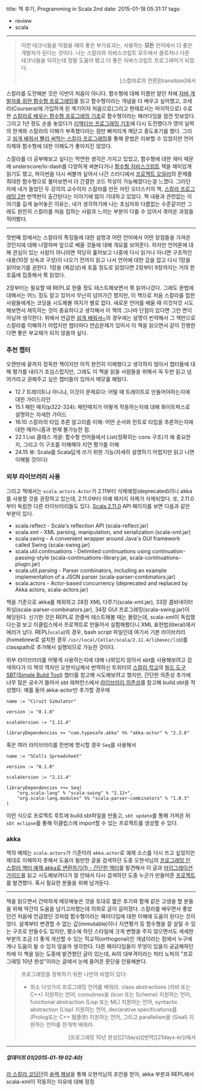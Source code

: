 title: 책 후기, Programming in Scala 2nd
date: 2015-01-18 05:31:17
tags: 
- review
- scala
---

> 이런 테크닉들을 익혔을 때의 좋은 부가효과는, 사용하는 **모든** 언어에서 더 좋은 개발자가 된다는 것이다. 나는 스칼라와 자바스크립트 모두에서 클로저나 다른 테크닉들을 익히는데 정말 도움이 됐고 더 좋은 자바스크립트 프로그래머가 되었다.
> 
> <p class="right">[스칼라로의 전환][transition]에서</p>

스칼라를 도전해본 것은 이번이 처음이 아니다. 함수형에 대해 이름만 알던 차에 [자바 개발자를 위한 함수형 프로그래밍][func-java]를 읽고 함수형이라는 개념을 더 배우고 싶어했고, 코세라(Coursera)에 가입하게 된 계기이자 처음으로(그리고 현재로서는 마지막으로) 수료한 [스칼라로 배우는 함수형 프로그래밍 기초][progfun]로 함수형이라는 패러다임을 잠깐 맛보았다. 그리고 1년 정도 손을 놓았다가 [리액티브 프로그래밍 기초][reactive]에 다시 도전했다가 영어 실력의 한계와 스칼라의 이해가 부족했다라는 점만 뼈저리게 깨닫고 중도포기를 했다. 그리고 [쉽게 배워서 빨리 써먹는 스칼라 프로그래밍][impatient]를 통해 문법은 리뷰할 수 있었지만 언어 자체와 함수형에 대한 이해도가 좋아지진 않았다. 

스칼라를 더 공부해보고 싶다는 막연한 생각은 가지고 있었고, 함수형에 대한 재미 때문에 underscore/lo-dash를 다양하게 써본다거나 [함수형 자바스크립트][func-js] 책을 재미있게 읽기도 했고, 파이썬을 다시 써볼까 싶어서 나간 스터디에서 [프로젝트 오일러][euler]의 문제를 최대한 함수형으로 풀어보면서 더 간결한 코드 작성이 가능해졌다는걸 느꼈다. 그러던 차에 내가 들었던 두 강의의 교수이자 스칼라를 만든 마틴 오더스키의 책, [스칼라 프로그래밍 2판][pis] 번역판이 출간된다는 이야기에 많이 기대하고 있었다. 책 내용과 관련없는 이야기를 길게 늘어놓은 이유는, 내가 생각하기에 나는 초심자와 다름없는 수준같지만 그래도 완전히 스칼라를 처음 접하는 사람과 느끼는 부분이 다를 수 있어서 겪어온 과정을 적어봤다.

---

첫번째 장에서는 스칼라의 특징들에 대한 설명과 어떤 언어에서 어떤 장점들을 가져온 것인지에 대해 나열하며 앞으로 배울 것들에 대해 개요를 보여준다. 하지만 언어론에 대해 관심이 있는 사람이 아니라면 적당히 훑어보고 나중에 다시 읽거나 아니면 구조적인 내용(10장 상속과 구성)이 나오기 전까지 읽고 나서 언어에 대한 감을 잡고 다시 1장을 읽어보기를 권한다. 1장을 (체감상)세 호흡 정도로 읽었다면 2장부터 9장까지는 거의 한 호흡에 집중해서 쭉 읽었다.

2장부터는 필요할 때 REPL로 한줄 정도 테스트해보면서 쭉 읽어나갔다. 그래도 문법에 대해서는 어느 정도 알고 있어서 무난히 넘어가긴 했지만, 이 책으로 처음 스칼라를 접한 사람들에게는 코딩을 시도해볼 여지가 별로 없다. 새로운 언어를 배울 때 이것저것 시도해보면서 체득하는 것이 중요하다고 생각해서 이 책의 그나마 단점이 있다면 그런 면이 아닐까 생각한다. 위에서 언급한 [쉽게 배워서~][impatient]의 경우에는 설명이 빈약해서 그 책만으로 스칼라를 이해하기 어렵지만 챕터마다 연습문제가 있어서 이 책을 읽으면서 같이 진행한다면 좋은 부교재가 되지 않을까 싶다.


### 추천 챕터

오랜만에 끝까지 정독한 책이지만 아직 완전히 이해했다고 생각하지 않아서 챕터들에 대해 평가를 내리기 조심스럽지만, 그래도 이 책을 읽을 사람들을 위해서 꼭 두번 읽고 넘어가라고 권해주고 싶은 챕터들이 있어서 메모를 해뒀다.

- 12.7 트레이트냐 아니냐, 이것이 문제로다: 어떨 때 트레이트로 만들어야하는지에 대한 가이드라인
- 15.1 패턴 매치(p322-324): 패턴매치가 어떻게 작동하는지에 대해 화이트박스로 설명하는 자세한 가이드
- 16.10 스칼라의 타입 추론 알고리즘 이해: 어떤 순서와 힌트로 타입을 추론하는지에 대한 매카니즘과 현재 불가능한 점.
- 22.1 List 클래스 개괄: 함수형 언어들에서 List(정확히는 cons 구조)가 왜 중요한지, 그리고 이 구조를 이해해야 지연 평가를 이해
- 24.15 뷰: Scala를 Scala답게 쓰기 위한 기능(자세히 설명하기 어렵지만 읽고 나면 이해될 것이다)


### 외부 라이브러리 사용

그리고 책에서는 `scala.actors.Actor`가 2.11부터 삭제예정(deprecated)이니 akka를 사용할 것을 권장하고 있는데, 2.11.0부터 아예 패키지 자체가 삭제되었다. 또, 2.11.0부터 독립한 다른 라이브러리들도 있다. [Scala 2.11.0][2.11.0] API 페이지를 보면 다음과 같은 부분이 있다.

- scala.reflect - Scala's reflection API (scala-reflect.jar)
- scala.xml - XML parsing, manipulation, and serialization (scala-xml.jar)
- scala.swing - A convenient wrapper around Java's GUI framework called Swing (scala-swing.jar)
- scala.util.continuations - Delimited continuations using continuation-passing-style (scala-continuations-library.jar, scala-continuations-plugin.jar)
- scala.util.parsing - Parser combinators, including an example implementation of a JSON parser (scala-parser-combinators.jar)
- scala.actors - Actor-based concurrency (deprecated and replaced by Akka actors, scala-actors.jar)

책을 기준으로 akka를 제외하고 28장 XML 다루기(scala-xml.jar), 33장 콤비네이터 파싱(scala-parser-combinators.jar), 34장 GUI 프로그래밍(scala-swing.jar)이 해당된다. 신기한 것은 REPL로 한줄씩 테스트해볼 때는 몰랐는데, scala-xml이 독립했다는걸 보고 이클립스에서 프로젝트로 만들어서 실험해봤더니 XML 표현법(literal)에서 에러가 났다. REPL(`scala`)의 경우, bash script 파일인데 여기서 기본 라이브러리(homebrew로 설치한 경우 `/usr/local/Cellar/scala/2.11.4/libexec/lib`)를 classpath로 추가해서 실행되므로 가능한 것이다.

외부 라이브러리를 어떻게 사용하는지에 대해 나와있지 않아서 sbt를 사용해보려고 검색하다가 이 책의 역자인 오현석님께서 번역하신 트위터의 [스칼라 학교][scalaschool]의 [빌드 도구 SBT(Simple Build Tool)][sbt] 챕터를 참고해 시도해보려고 했지만, 간단한 의존성 추가에 너무 많은 공수가 들어서 sbt 레퍼런스에서 [라이브러리 의존성][dependency]를 참고해 build.sbt을 작성했다. 예를 들어 akka-actor만 추가할 경우에

```
name := "Ciruit Simulator"

version := "0.1.0"

scalaVersion := "2.11.4"

libraryDependencies += "com.typesafe.akka" %% "akka-actor" % "2.3.8"
```

혹은 여러 라이브러리를 한번에 명시할 경우 `Seq`를 사용해서

```
name := "SCells Spreadsheet"

version := "0.1.0"

scalaVersion := "2.11.4"

libraryDependencies ++= Seq(
    "org.scala-lang" % "scala-swing" % "2.11+",
    "org.scala-lang.modules" %% "scala-parser-combinators" % "1.0.3"
)
```

이런 식으로 프로젝트 루트에 build.sbt파일을 만들고, `sbt update`를 통해 가져온 뒤 `sbt eclipse`를 통해 이클립스에 import할 수 있는 프로젝트를 생성할 수 있다.

### akka

책의 예제는 `scala.actors`가 기준이라 `akka.actor`로 예제 소스를 다시 쓰고 싶었지만 제대로 이해하지 못해서 도움이 될만한 글을 검색하던 도중 오현석님의 [프로그래밍 인 스칼라 액터 예제 akka로 변환하기(1) - 간단한 액터][akka-actor]를 발견해서 이 글과 [마이그레이션 가이드][migration]를 읽고 시도해보려다가 잘 안돼서 다시 검색하던 도중 누군가 만들어준 [프로젝트][akka-example]를 발견했다. 혹시 필요한 분들을 위해 남겨둔다.

---

책을 읽으면서 간략하게 메모해놓은 것을 토대로 짧은 후기와 함께 같은 고생을 할 분들을 위해 약간의 도움을 남기고자했는데 의외로 글이 길어졌다. 스칼라를 배우면서 좋았던건 처음에 언급했던 것처럼 함수형이라는 패러다임에 대한 이해에 도움이 된다는 것이었다. 설계부터 변경할 수 없는 값(immutable)이나 지연평가 등 함수형을 잘 살릴 수 있는 구조로 만들수도 있지만, 평소에 하던 스타일에 크게 변형을 주지 않으면서도 세세한 부분의 조금 더 좋게 개선할 수 있는 직교적(orthogonal)인 개념이라는 점에서 누구에게나 도움이 될 수 있지 않을까 생각한다. 다른 패러다임들이 무엇이 있을지 궁금해하던 차에 이 책을 읽는 도중에 발견했던 글이 있는데, AI의 대부격이라는 피터 노빅의 "프로그래밍 10년 완성"이라는 글에서 눈에 들어온 문단을 인용해본다.


> 프로그래밍을 정복하기 위한 나만의 비법이 있다:
> 
> - 최소 다섯가지 프로그래밍 언어를 배워라. class abstractions (자바 또는 C++) 지원하는 언어, coroutines을 (Icon 또는 Scheme) 지원하는 언어, functional abstraction (Lisp 또는 ML) 지원하는 언어, syntactic abstraction (Lisp) 지원하는 언어, declarative specifications를 (Prolog또는 C++ 템플렛) 지원하는 언어, 그리고 parallelism을 (Sisal) 지원하는 언어를 한개씩 배워라.
> 
> <p class="right">[프로그래밍 10년 완성][21days]([번역][21days-kr])에서</p>


---

##### 업데이트 01(2015-01-19 02:40)

[라 스칼라 코딩단][lascala]의 [슬랙 채널][lascala-slack]을 통해 오현석님의 조언을 받아, akka 부분과 REPL에서 scala-xml이 작동하는 이유에 대해 정정


<!-- reference and style -->
[transition]: https://medium.com/@kvnwbbr/transitioning-to-scala-d1818f25b2b7 "Transitioning to Scala"
[func-java]: http://www.hanbit.co.kr/ebook/look.html?isbn=9788979149678 "Functional Programming for Java Developers"
[progfun]: https://www.coursera.org/course/progfun "Functional Programming Principles in Scala"
[reactive]: https://www.coursera.org/course/reactive "Principles of Reactive Programming"
[impatient]: http://www.bjpublic.co.kr/skin12/product_list.php?boardT=v&page_idx=9&goods_data=aWR4PTk2JnN0YXJ0UGFnZT0zNiZsaXN0Tm89NjEmdGFibGU9cmVkX2dvb2RzJnBhZ2VfaWR4PTkmc2VhcmNoX2l0ZW09|| "Scala for the Impatient"
[pis]: http://www.acornpub.co.kr/book/programming-in-scala "Programming in Scala"
[21days]: http://www.norvig.com/21-days.html "Teach Yourself Programming in Ten Years"
[21days-kr]: http://blog.magicboy.net/entry/%ED%94%84%EB%A1%9C%EA%B7%B8%EB%9E%98%EB%B0%8D-10%EB%85%84-%EC%99%84%EC%84%B1
[func-js]: http://hanbit.co.kr/book/look.html?isbn=978-89-6848-079-9 "Functional Javascript"
[euler]: http://euler.synap.co.kr/ "Project Euler"
[2.11.0]: http://www.scala-lang.org/api/2.11.0 "Scala Standard Library 2.11.0"
[scalaschool]: https://twitter.github.io/scala_school/ko/ "Scala School"
[sbt]: https://twitter.github.io/scala_school/ko/sbt.html "Simple Build Tool"
[dependency]: http://www.scala-sbt.org/0.13/tutorial/Library-Dependencies.html "Library dependencies"
[akka-actor]: http://www.enshahar.me/2014/07/akka.html?view=classic
[migration]: http://docs.scala-lang.org/overviews/core/actors-migration-guide.html "The Scala Actors Migration Guide"
[akka-example]: https://github.com/drozzy/parallel-discrete-event-akka
[lascala]: https://groups.google.com/forum/#!forum/scala-korea
[lascala-slack]: https://lascala.slack.com/


<style type="text/css">
.right { text-align: right; }
</style>
